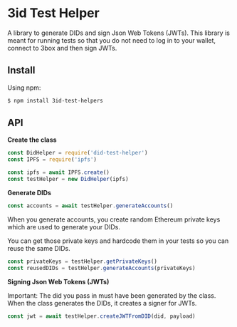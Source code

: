 # 3id Test Helper
A library to generate DIDs and sign Json Web Tokens (JWTs). This library is meant for running tests so that you do not need to log in to your wallet, connect to 3box and then sign JWTs.

## Install
Using npm:
```sh
$ npm install 3id-test-helpers
```

## API

**Create the class**
```javascript
const DidHelper = require('did-test-helper')
const IPFS = require('ipfs')

const ipfs = await IPFS.create()
const testHelper = new DidHelper(ipfs)
```

**Generate DIDs**
```javascript
const accounts = await testHelper.generateAccounts()
```

When you generate accounts, you create random Ethereum private keys which are used to generate your DIDs.

You can get those private keys and hardcode them in your tests so you can reuse the same DIDs.

```javascript
const privateKeys = testHelper.getPrivateKeys()
const reusedDIDs = testHelper.generateAccounts(privateKeys)
```

**Signing Json Web Tokens (JWTs)**

Important: The did you pass in must have been generated by the class. When the class generates the DIDs, it creates a signer for JWTs.
```javascript
const jwt = await testHelper.createJWTFromDID(did, payload)
```
